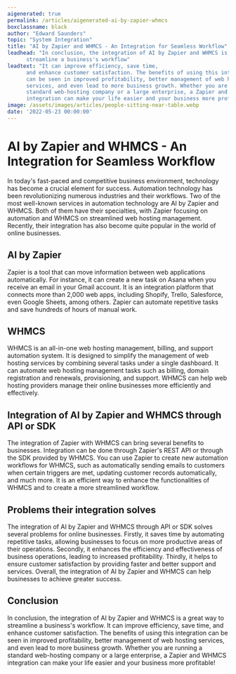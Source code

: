 ```yaml
---
aigenerated: true
permalink: /articles/aigenerated-ai-by-zapier-whmcs
boxclassname: black
author: "Edward Saunders"
topic: "System Integration"
title: "AI by Zapier and WHMCS - An Integration for Seamless Workflow"
leadhead: "In conclusion, the integration of AI by Zapier and WHMCS is a great way to
      streamline a business's workflow"
leadtext: "It can improve efficiency, save time,
      and enhance customer satisfaction. The benefits of using this integration
      can be seen in improved profitability, better management of web hosting
      services, and even lead to more business growth. Whether you are running a
      standard web-hosting company or a large enterprise, a Zapier and WHMCS
      integration can make your life easier and your business more profitable!"
image: /assets/images/articles/people-sitting-near-table.webp
date: '2022-05-23 00:00:00'
---
```

<div class="arttext">    <h1>AI by Zapier and WHMCS - An Integration for Seamless Workflow</h1>
    <p>
      In today's fast-paced and competitive business environment, technology
      has become a crucial element for success. Automation technology has been
      revolutionizing numerous industries and their workflows. Two of the most
      well-known services in automation technology are AI by Zapier and WHMCS.
      Both of them have their specialties, with Zapier focusing on automation
      and WHMCS on streamlined web hosting management. Recently, their
      integration has also become quite popular in the world of online
      businesses.
    </p>
    <h2>AI by Zapier</h2>
    <p>
      Zapier is a tool that can move information between web applications
      automatically. For instance, it can create a new task on Asana when you
      receive an email in your Gmail account. It is an integration platform that
      connects more than 2,000 web apps, including Shopify, Trello, Salesforce,
      even Google Sheets, among others. Zapier can automate repetitive tasks and
      save hundreds of hours of manual work.
    </p>
    <h2>WHMCS</h2>
    <p>
      WHMCS is an all-in-one web hosting management, billing, and support
      automation system. It is designed to simplify the management of web hosting
      services by combining several tasks under a single dashboard. It can
      automate web hosting management tasks such as billing, domain registration
      and renewals, provisioning, and support. WHMCS can help web hosting
      providers manage their online businesses more efficiently and effectively.
    </p>
    <h2>Integration of AI by Zapier and WHMCS through API or SDK</h2>
    <p>
      The integration of Zapier with WHMCS can bring several benefits to
      businesses. Integration can be done through Zapier's REST API or through
      the SDK provided by WHMCS. You can use Zapier to create new automation
      workflows for WHMCS, such as automatically sending emails to customers
      when certain triggers are met, updating customer records automatically,
      and much more. It is an efficient way to enhance the functionalities of
      WHMCS and to create a more streamlined workflow.
    </p>
    <h2>Problems their integration solves</h2>
    <p>
      The integration of AI by Zapier and WHMCS through API or SDK solves several
      problems for online businesses. Firstly, it saves time by automating
      repetitive tasks, allowing businesses to focus on more productive areas of
      their operations. Secondly, it enhances the efficiency and effectiveness
      of business operations, leading to increased profitability. Thirdly, it
      helps to ensure customer satisfaction by providing faster and better
      support and services. Overall, the integration of AI by Zapier and WHMCS
      can help businesses to achieve greater success.
    </p>
    <h2>Conclusion</h2>
    <p>
      In conclusion, the integration of AI by Zapier and WHMCS is a great way to
      streamline a business's workflow. It can improve efficiency, save time,
      and enhance customer satisfaction. The benefits of using this integration
      can be seen in improved profitability, better management of web hosting
      services, and even lead to more business growth. Whether you are running a
      standard web-hosting company or a large enterprise, a Zapier and WHMCS
      integration can make your life easier and your business more profitable!
    </p>
</div>